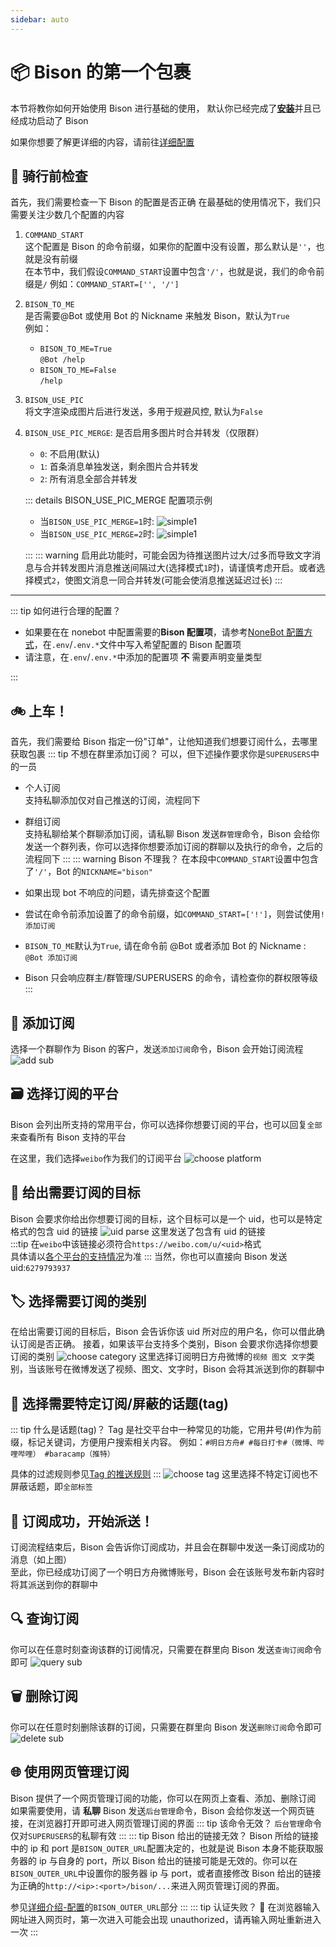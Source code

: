 ```yaml
---
sidebar: auto
---
```


# :package: Bison 的第一个包裹

本节将教你如何开始使用 Bison 进行基础的使用，
默认你已经完成了[**安装**](/usage/install.md)并且已经成功启动了 Bison

如果你想要了解更详细的内容，请前往[详细配置](/usage)

## :wrench: 骑行前检查

首先，我们需要检查一下 Bison 的配置是否正确
在最基础的使用情况下，我们只需要关注少数几个配置的内容

1. `COMMAND_START`  
   这个配置是 Bison 的命令前缀，如果你的配置中没有设置，那么默认是`''`，也就是没有前缀  
   在本节中，我们假设`COMMAND_START`设置中包含`'/'`，也就是说，我们的命令前缀是`/`
   例如：`COMMAND_START=['', '/']`
2. `BISON_TO_ME`  
   是否需要@Bot 或使用 Bot 的 Nickname 来触发 Bison，默认为`True`  
   例如：
   - `BISON_TO_ME=True`  
     `@Bot /help`
   - `BISON_TO_ME=False`  
     `/help`
3. `BISON_USE_PIC`  
   将文字渲染成图片后进行发送，多用于规避风控, 默认为`False`
4. `BISON_USE_PIC_MERGE`: 是否启用多图片时合并转发（仅限群）

   - `0`: 不启用(默认)
   - `1`: 首条消息单独发送，剩余图片合并转发
   - `2`: 所有消息全部合并转发

   ::: details BISON_USE_PIC_MERGE 配置项示例

   - 当`BISON_USE_PIC_MERGE=1`时:
     ![simple1](/images/forward-msg-simple1.png)
   - 当`BISON_USE_PIC_MERGE=2`时:
     ![simple1](/images/forward-msg-simple2.png)

   :::
   ::: warning
   启用此功能时，可能会因为待推送图片过大/过多而导致文字消息与合并转发图片消息推送间隔过大(选择模式`1`时)，请谨慎考虑开启。或者选择模式`2`，使图文消息一同合并转发(可能会使消息推送延迟过长)
   :::

---

::: tip 如何进行合理的配置？

- 如果要在在 nonebot 中配置需要的**Bison 配置项**，请参考[NoneBot 配置方式](https://v2.nonebot.dev/docs/appendices/config#dotenv-%E9%85%8D%E7%BD%AE%E6%96%87%E4%BB%B6)，在`.env`/`.env.*`文件中写入希望配置的 Bison 配置项
- 请注意，在`.env`/`.env.*`中添加的配置项 **不** 需要声明变量类型

:::

## :bike: 上车！

首先，我们需要给 Bison 指定一份"订单"，让他知道我们想要订阅什么，去哪里获取包裹
::: tip 不想在群里添加订阅？
可以，但下述操作要求你是`SUPERUSERS`中的一员

- 个人订阅  
  支持私聊添加仅对自己推送的订阅，流程同下
- 群组订阅  
  支持私聊给某个群聊添加订阅，请私聊 Bison 发送`群管理`命令，Bison 会给你发送一个群列表，你可以选择你想要添加订阅的群聊以及执行的命令，之后的流程同下
  :::
  ::: warning Bison 不理我？
  在本段中`COMMAND_START`设置中包含了`'/'`，Bot 的`NICKNAME="bison"`

- 如果出现 bot 不响应的问题，请先排查这个配置
- 尝试在命令前添加设置了的命令前缀，如`COMMAND_START=['!']`，则尝试使用`!添加订阅`
- `BISON_TO_ME`默认为`True`, 请在命令前 @Bot 或者添加 Bot 的 Nickname : `@Bot 添加订阅`
- Bison 只会响应群主/群管理/SUPERUSERS 的命令，请检查你的群权限等级
  :::

## :memo: 添加订阅

选择一个群聊作为 Bison 的客户，发送`添加订阅`命令，Bison 会开始订阅流程
![add sub](/images/add-sub.png)

## :card_file_box: 选择订阅的平台

Bison 会列出所支持的常用平台，你可以选择你想要订阅的平台，也可以回复`全部`来查看所有 Bison 支持的平台

在这里，我们选择`weibo`作为我们的订阅平台
![choose platform](/images/choose-platform.png)

## :pushpin: 给出需要订阅的目标

Bison 会要求你给出你想要订阅的目标，这个目标可以是一个 uid，也可以是特定格式的包含 uid 的链接
![uid parse](/images/uid-parse.png)
这里发送了包含有 uid 的链接  
:::tip
在`weibo`中该链接必须符合`https://weibo.com/u/<uid>`格式  
具体请以[各个平台的支持情况](/usage/#所支持平台的-uid)为准
:::
当然，你也可以直接向 Bison 发送 uid:`6279793937`

## :label: 选择需要订阅的类别

在给出需要订阅的目标后，Bison 会告诉你该 uid 所对应的用户名，你可以借此确认订阅是否正确。
接着，如果该平台支持多个类别，Bison 会要求你选择你想要订阅的类别
![choose category](/images/choose-category.png)
这里选择订阅明日方舟微博的`视频 图文 文字`类别，当该账号在微博发送了视频、图文、文字时，Bison 会将其派送到你的群聊中

## :bookmark: 选择需要特定订阅/屏蔽的话题(tag)

::: tip 什么是话题(tag)？
Tag 是社交平台中一种常见的功能，它用井号(#)作为前缀，标记关键词，方便用户搜索相关内容。
例如：`#明日方舟# #每日打卡#（微博、哔哩哔哩） #baracamp（推特）`

具体的过滤规则参见[Tag 的推送规则](/usage/#tag-的推送规则)
:::
![choose tag](/images/choose-tag.png)
这里选择不特定订阅也不屏蔽话题，即`全部标签`

## :tada: 订阅成功，开始派送！

订阅流程结束后，Bison 会告诉你订阅成功，并且会在群聊中发送一条订阅成功的消息（如上图）  
至此，你已经成功订阅了一个明日方舟微博账号，Bison 会在该账号发布新内容时将其派送到你的群聊中

## :mag: 查询订阅

你可以在任意时刻查询该群的订阅情况，只需要在群里向 Bison 发送`查询订阅`命令即可
![query sub](/images/list-sub.png)

## :wastebasket: 删除订阅

你可以在任意时刻删除该群的订阅，只需要在群里向 Bison 发送`删除订阅`命令即可
![delete sub](/images/del-sub.png)

## :globe_with_meridians: 使用网页管理订阅

Bison 提供了一个网页管理订阅的功能，你可以在网页上查看、添加、删除订阅  
如果需要使用，请 **私聊** Bison 发送`后台管理`命令，Bison 会给你发送一个网页链接，在浏览器打开即可进入网页管理订阅的界面
::: tip 该命令无效？
`后台管理`命令仅对`SUPERUSERS`的私聊有效
:::
::: tip Bison 给出的链接无效？
Bison 所给的链接中的 ip 和 port 是`BISON_OUTER_URL`配置决定的，也就是说 Bison 本身不能获取服务器的 ip 与自身的 port，所以 Bison 给出的链接可能是无效的。你可以在`BISON_OUTER_URL`中设置你的服务器 ip 与 port，或者直接修改 Bison 给出的链接为正确的`http://<ip>:<port>/bison/...`来进入网页管理订阅的界面。

参见[详细介绍-配置](usage/#配置)的`BISON_OUTER_URL`部分
:::
::: tip 认证失败？
:bug:
在浏览器输入网址进入网页时，第一次进入可能会出现 unauthorized，请再输入网址重新进入一次
:::
